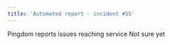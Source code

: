 ```yaml
---
title: 'Automated report - incident #55'
---
```



Pingdom reports issues reaching service
Not sure yet
